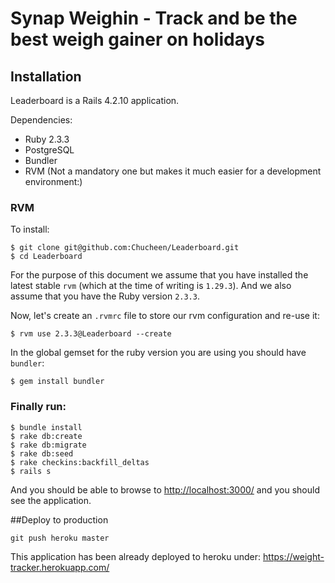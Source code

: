 # Synap Weighin - Track and be the best weigh gainer on holidays

## Installation

Leaderboard is a Rails 4.2.10 application.

Dependencies:

* Ruby 2.3.3
* PostgreSQL
* Bundler
* RVM (Not a mandatory one but makes it much easier for a development environment:)

### RVM

To install:

    $ git clone git@github.com:Chucheen/Leaderboard.git
    $ cd Leaderboard

For the purpose of this document we assume that you have installed the latest stable `rvm` (which at the time of writing is `1.29.3`). And we also assume that you have the Ruby version `2.3.3`.

Now, let's create an `.rvmrc` file to store our rvm configuration and re-use it:

    $ rvm use 2.3.3@Leaderboard --create

In the global gemset for the ruby version you are using you should have `bundler`:

    $ gem install bundler

### Finally run:

    $ bundle install
    $ rake db:create
    $ rake db:migrate
    $ rake db:seed
    $ rake checkins:backfill_deltas
    $ rails s

And you should be able to browse to [http://localhost:3000/](http://localhost:3000/) and you should see the application.

##Deploy to production

    git push heroku master

This application has been already deployed to heroku under: https://weight-tracker.herokuapp.com/
